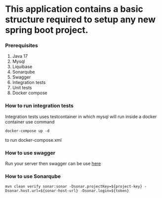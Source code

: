 # This application contains a basic structure required to setup any new spring boot project.


### Prerequisites

1. Java 17
2. Mysql
3. Liquibase
4. Sonarqube
5. Swagger
6. Integration tests
7. Unit tests
8. Docker compose

### How to run integration tests
Integration tests uses testcontainer in which mysql will run inside a docker container
use command 
```shell
docker-compose up -d
```
to run docker-compose.xml

### How to use swagger
Run your server then swagger can be use [here](http://localhost:8080/skeleton/swagger-ui/index.html#/person-controller/createPerson)

### How to use Sonarqube
```shell
mvn clean verify sonar:sonar -Dsonar.projectKey=${project-key} -Dsonar.host.url=${sonar-host-url} -Dsonar.login=${token}
```
